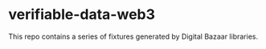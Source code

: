 # verifiable-data-web3

This repo contains a series of fixtures generated by Digital Bazaar libraries.

